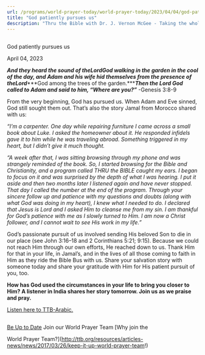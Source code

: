 ```yaml
---
url: /programs/world-prayer-today/world-prayer-today/2023/04/04/god-patiently-pursues-us
title: "God patiently pursues us"
description: "Thru the Bible with Dr. J. Vernon McGee - Taking the whole Word to the whole world"
---
```







## 
 God patiently pursues us


April 04, 2023




***And they heard the sound of the******Lord******God walking in the garden in the cool of the day, and Adam and his wife hid themselves from the presence of the******Lord******God among the trees of the garden.******Then the Lord God called to Adam and said to him, “Where are you?”*** -Genesis 3:8-9

From the very beginning, God has pursued us. When Adam and Eve sinned, God still sought them out. That’s also the story Jamal from Morocco shared with us:

*“I’m a carpenter. One day while repairing furniture I came across a small book about Luke. I asked the homeowner about it. He responded infidels gave it to him while he was traveling abroad. Something triggered in my heart, but I didn’t give it much thought.* 

*“A week after that, I was sitting browsing through my phone and was strangely reminded of the book. So, I started browsing for the Bible and Christianity, and a program called THRU the BIBLE caught my ears. I began to focus on it and was surprised by the depth of what I was hearing. I put it aside and then two months later I listened again and have never stopped. That day I called the number at the end of the program. Through your sincere follow up and patience with my questions and doubts (along with what God was doing in my heart), I knew what I needed to do. I declared that Jesus is Lord and I asked Him to cleanse me from my sin. I am thankful for God’s patience with me as I slowly turned to Him. I am now a Christ follower, and I cannot wait to see His work in my life.”*

God’s passionate pursuit of us involved sending His beloved Son to die in our place (see John 3:16–18 and 2 Corinthians 5:21; 9:15). Because we could not reach Him through our own efforts, He reached down to us. Thank Him for that in your life, in Jamal’s, and in the lives of all those coming to faith in Him as they ride the Bible Bus with us. Share your salvation story with someone today and share your gratitude with Him for His patient pursuit of you, too.

**How has God used the circumstances in your life to bring you closer to Him? A listener in India shares her story tomorrow. Join us as we praise and pray.**

[Listen here to TTB-Arabic.](https://ttb.twr.org/home/day,0411/language,ARB)







## 




[Be Up to Date](http://feeds.feedburner.com/WorldPrayerToday "World Prayer Today RSS Feed")
Join our World Prayer Team
[Why join the  

World Prayer Team?](http://ttb.org/resources/articles-news/news/2017/03/26/keep-it-up-world-prayer-team!)




